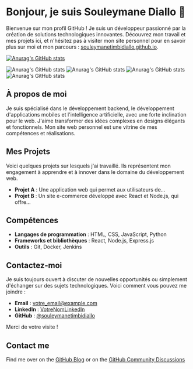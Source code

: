 # Bonjour, je suis Souleymane Diallo 👋

Bienvenue sur mon profil GitHub ! Je suis un développeur passionné par la création de solutions technologiques innovantes. Découvrez mon travail et mes projets ici, et n'hésitez pas à visiter mon site personnel pour en savoir plus sur moi et mon parcours : [souleymanetimbidiallo.github.io](https://souleymanetimbidiallo.github.io/).



[![Anurag's GitHub stats](https://github-readme-stats.vercel.app/api?username=souleymanetimbidiallo)](https://github.com/souleymanetimbidiallo/github-readme-stats)

![Anurag's GitHub stats](https://github-readme-stats.vercel.app/api?username=souleymanetimbidiallo&hide=contribs,prs)
![Anurag's GitHub stats](https://github-readme-stats.vercel.app/api?username=anuraghazra&show=reviews,discussions_started,discussions_answered,prs_merged,prs_merged_percentage)
![Anurag's GitHub stats](https://github-readme-stats.vercel.app/api?username=anuraghazra&show_icons=true)
![Anurag's GitHub stats](https://github-readme-stats.vercel.app/api?username=anuraghazra&show_icons=true&theme=radical)


## À propos de moi

Je suis spécialisé dans le développement backend, le développement d'applications mobiles et l'intelligence artificielle, avec une forte inclination pour le web. J'aime transformer des idées complexes en designs élégants et fonctionnels. Mon site web personnel est une vitrine de mes compétences et réalisations.

## Mes Projets

Voici quelques projets sur lesquels j'ai travaillé. Ils représentent mon engagement à apprendre et à innover dans le domaine du développement web.

- **Projet A** : Une application web qui permet aux utilisateurs de...
- **Projet B** : Un site e-commerce développé avec React et Node.js, qui offre...

## Compétences

- **Langages de programmation** : HTML, CSS, JavaScript, Python
- **Frameworks et bibliothèques** : React, Node.js, Express.js
- **Outils** : Git, Docker, Jenkins

## Contactez-moi

Je suis toujours ouvert à discuter de nouvelles opportunités ou simplement d'échanger sur des sujets technologiques. Voici comment vous pouvez me joindre :

- **Email** : [votre_email@example.com](mailto:votre_email@example.com)
- **LinkedIn** : [VotreNomLinkedIn](https://www.linkedin.com/in/VotreNomLinkedIn/)
- **GitHub** : [@souleymanetimbidiallo](https://github.com/souleymanetimbidiallo)

Merci de votre visite !

## Contact me
Find me over on the [GitHub Blog](https://github.blog/) or on the [GitHub Community Discussions](https://github.com/orgs/community/discussions)


<!--
**souleymanetimbidiallo/souleymanetimbidiallo** is a ✨ _special_ ✨ repository because its `README.md` (this file) appears on your GitHub profile.

Here are some ideas to get you started:

- 🔭 I’m currently working on ...
- 🌱 I’m currently learning ...
- 👯 I’m looking to collaborate on ...
- 🤔 I’m looking for help with ...
- 💬 Ask me about ...
- 📫 How to reach me: ...
- 😄 Pronouns: ...
- ⚡ Fun fact: ...
-->
